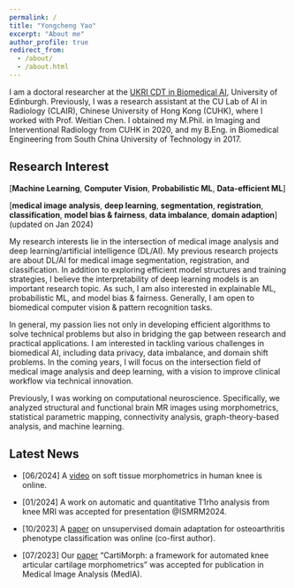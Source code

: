 ```yaml
---
permalink: /
title: "Yongcheng Yao"
excerpt: "About me"
author_profile: true
redirect_from: 
  - /about/
  - /about.html
---
```


I am a doctoral researcher at the [UKRI CDT in Biomedical AI](https://web.inf.ed.ac.uk/cdt/biomedical-ai), University of Edinburgh. Previously, I was a research assistant at the CU Lab of AI in Radiology (CLAIR), Chinese University of Hong Kong (CUHK), where I worked with Prof. Weitian Chen. I obtained my M.Phil. in Imaging and Interventional Radiology from CUHK in 2020, and my B.Eng. in Biomedical Engineering from South China University of Technology in 2017. 

Research Interest
------

[**Machine Learning**, **Computer Vision**, **Probabilistic ML**, **Data-efficient ML**] 

[**medical image analysis**, **deep learning**, **segmentation**, **registration**, **classification**, **model bias & fairness**, **data imbalance**, **domain adaption**] (updated on Jan 2024)

My research interests lie in the intersection of medical image analysis and deep learning/artificial intelligence (DL/AI). My previous research projects are about DL/AI for medical image segmentation, registration, and classification. In addition to exploring efficient model structures and training strategies, I believe the interpretability of deep learning models is an important research topic. As such, I am also interested in explainable ML, probabilistic ML, and model bias & fairness. Generally, I am open to biomedical computer vision & pattern recognition tasks.

In general, my passion lies not only in developing efficient algorithms to solve technical problems but also in bridging the gap between research and practical applications. I am interested in tackling various challenges in biomedical AI, including data privacy, data imbalance, and domain shift problems. In the coming years, I will focus on the intersection field of medical image analysis and deep learning, with a vision to improve clinical workflow via technical innovation.

Previously, I was working on computational neuroscience. Specifically, we analyzed structural and functional brain MR images using morphometrics, statistical parametric mapping, connectivity analysis, graph-theory-based analysis, and machine learning.



Latest News
------
* [06/2024] A [video](https://www.youtube.com/watch?v=8DbyavsZhF4) on soft tissue morphometrics in human knee is online.

* [01/2024] A work on automatic and quantitative T1rho analysis from knee MRI was accepted for presentation @ISMRM2024.

* [10/2023] A [paper](https://qims.amegroups.org/article/view/118224/html) on unsupervised domain adaptation for osteoarthritis phenotype classification was online (co-first author).

* [07/2023] Our [paper](https://doi.org/10.1016/j.media.2023.103035) “CartiMorph: a framework for automated knee articular cartilage morphometrics” was accepted for publication in Medical Image Analysis (MedIA).

  
